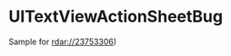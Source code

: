 # UITextViewActionSheetBug
Sample for [rdar://23753306](https://openradar.appspot.com/radar?id=4992538469466112))
